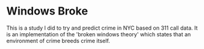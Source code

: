 ﻿# Windows Broke

This is a study I did to try and predict crime in NYC based on 311 call data. It is an implementation of the 'broken windows theory' which states that an environment of crime breeds crime itself.

